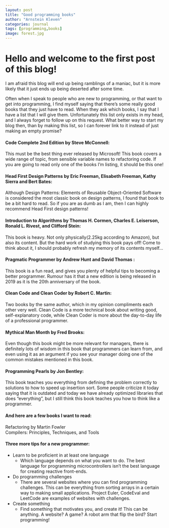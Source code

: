 ```yaml
---
layout: post
title: "Good programming books"
author: "Arnstein Kleven"
categories: journal
tags: [programming,books]
image: forest.jpg
---
```


# Hello and welcome to the first post of this blog!

I am afraid this blog will end up being ramblings of a maniac, but it is more likely that it just ends up being deserted after some time.

Often when I speak to people who are new to programming, or that want to get into programming, I find myself saying that there’s some really good books that they just have to read. When they ask which books, I say that I have a list that I will give them. Unfortunately this list only exists in my head, and I always forget to follow up on this request. 
What better way to start my blog then, than by making this list, so I can forever link to it instead of just making an empty promise?


#### Code Complete 2nd Edition by Steve McConnell:
This must be the best thing ever released by Microsoft! This book covers a wide range of topic, from sensible variable names to refactoring code. If you are going to read only one of the books I’m listing, it should be this one!

#### Head First Design Patterns by Eric Freeman, Elisabeth Freeman, Kathy Sierra and Bert Bates:
Although Design Patterns: Elements of Reusable Object-Oriented Software is considered the most classic book on design patterns, I found that book to be a bit hard to read. So if you are as dumb as I am, then I can highly recommend Head First design patterns!

#### Introduction to Algorithms by Thomas H. Cormen, Charles E. Leiserson, Ronald L. Rivest, and Clifford Stein:
This book is heavy. Not only physically(2.25kg according to Amazon), but also its content. But the hard work of studying this book pays off! Come to think about it, I should probably refresh my memory of its contents myself...

#### Pragmatic Programmer by Andrew Hunt and David Thomas :
This book is a fun read, and gives you plenty of helpful tips to becoming a better programmer. Rumour has it that a new edition is being released in 2019 as it is the 20th anniversary of the book. 

#### Clean Code and Clean Coder by Robert C. Martin:
Two books by the same author, which in my opinion compliments each other very well. Clean Code is a more technical book about writing good, self-explanatory code, while Clean Coder is more about the day-to-day life of a professional programmer. 

#### Mythical Man Month by Fred Brooks:
Even though this book might be more relevant for managers, there is definitely lots of wisdom in this book that programmers can learn from, and even using it as an argument if you see your manager doing one of the common mistakes mentioned in this book.

#### Programming Pearls by Jon Bentley:
This book teaches you everything from defining the problem correctly to solutions to how to speed up insertion sort. Some people criticize it today saying that it is outdated and today we have already optimized libraries that does “everything”, but I still think this book teaches you how to think like a programmer.


#### And here are a few books I want to read:
Refactoring by Martin Fowler  
Compilers: Principles, Techniques, and Tools  


#### Three more tips for a new programmer:

* Learn to be proficient in at least one language
    * Which language depends on what you want to do. The best language for programming microcontrollers isn’t the best language for creating reactive front-ends.
* Do programming challenges
    * There are several websites where you can find programming challenges. This can be everything from sorting arrays in a certain way to making small applications. Project Euler, CodeEval and LeetCode are examples of websites with challenges.
* Create something
    * Find something that motivates you, and create it! This can be anything. A website? A game? A robot arm that flip the bird? Start programming!

